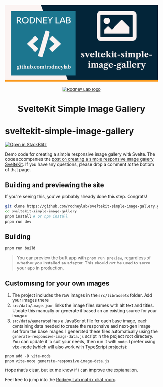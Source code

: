 <img src="./images/rodneylab-github-sveltekit-simple-image-gallery.png" alt="Rodney Lab sveltekit-simple-image-gallery Github banner">

<p align="center">
  <a aria-label="Open Rodney Lab site" href="https://rodneylab.com" rel="nofollow noopener noreferrer">
    <img alt="Rodney Lab logo" src="https://rodneylab.com/assets/icon.png" width="60" />
  </a>
</p>
<h1 align="center">
  SvelteKit Simple Image Gallery
</h1>

# sveltekit-simple-image-gallery

[![Open in StackBlitz](https://developer.stackblitz.com/img/open_in_stackblitz.svg)](https://stackblitz.com/github/rodneylab/sveltekit-simple-image-gallery)

Demo code for creating a simple responsive image gallery with Svelte. The code accompanies the <a aria-label="Open Rodney Lab blog post on using vanilla extract with Svelte Kit" href="https://rodneylab.com/simple-svelte-responsive-image-gallery/">post on creating a simple responsive image gallery SvelteKit</a>. If you have any questions, please drop a comment at the bottom of that page.

## Building and previewing the site

If you're seeing this, you've probably already done this step. Congrats!

```bash
git clone https://github.com/rodneylab/sveltekit-simple-image-gallery.git
cd sveltekit-simple-image-gallery
pnpm install # or npm install
pnpm run dev
```

## Building

```bash
pnpm run build
```

> You can preview the built app with `pnpm run preview`, regardless of whether you installed an adapter. This should _not_ be used to serve your app in production.

## Customising for your own images

1. The project includes the raw images in the `src/lib/assets` folder. Add your images there.
2. `src/data/image.json` links the image files names with alt text and titles. Update this manually or generate it based on an existing source for your images.
3. `src/data/generated` has a JavaScript file for each base image, each containing data needed to create the responsive and next-gen image set from the base images. I generated these files automatically using the `generate-responsive-image-data.js` script in the project root directory. You can update it to suit your needs, then run it with `node`. I prefer using vite-node (which will also work with TypeScript projects):

```shell
pnpm add -D vite-node
pnpm vite-node generate-responsive-image-data.js
```

Hope that&rsquo;s clear, but let me know if I can improve the explanation.

Feel free to jump into the [Rodney Lab matrix chat room](https://matrix.to/#/%23rodney:matrix.org).

